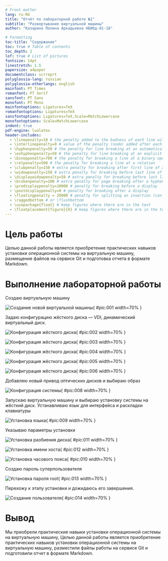 ```yaml
---
# Front matter
lang: ru-RU
title: "Отчёт по лабораторной работе №1"
subtitle: "Развертывание виртуальной машины"
author: "Казарина Полина Аркадьевна НБИбд-01-18"

# Formatting
toc-title: "Содержание"
toc: true # Table of contents
toc_depth: 2
lof: true # List of pictures
fontsize: 14pt
linestretch: 1.5
papersize: a4paper
documentclass: scrreprt
polyglossia-lang: russian
polyglossia-otherlangs: english
mainfont: PT Times
romanfont: PT Serif
sansfont: PT Sans
monofont: PT Mono
mainfontoptions: Ligatures=TeX
romanfontoptions: Ligatures=TeX
sansfontoptions: Ligatures=TeX,Scale=MatchLowercase
monofontoptions: Scale=MatchLowercase
indent: true
pdf-engine: lualatex
header-includes:
  - \linepenalty=10 # the penalty added to the badness of each line within a paragraph (no associated penalty node) Increasing the value makes tex try to have fewer lines in the paragraph.
  - \interlinepenalty=0 # value of the penalty (node) added after each line of a paragraph.
  - \hyphenpenalty=50 # the penalty for line breaking at an automatically inserted hyphen
  - \exhyphenpenalty=50 # the penalty for line breaking at an explicit hyphen
  - \binoppenalty=700 # the penalty for breaking a line at a binary operator
  - \relpenalty=500 # the penalty for breaking a line at a relation
  - \clubpenalty=150 # extra penalty for breaking after first line of a paragraph
  - \widowpenalty=150 # extra penalty for breaking before last line of a paragraph
  - \displaywidowpenalty=50 # extra penalty for breaking before last line before a display math
  - \brokenpenalty=100 # extra penalty for page breaking after a hyphenated line
  - \predisplaypenalty=10000 # penalty for breaking before a display
  - \postdisplaypenalty=0 # penalty for breaking after a display
  - \floatingpenalty = 20000 # penalty for splitting an insertion (can only be split footnote in standard LaTeX)
  - \raggedbottom # or \flushbottom
  - \usepackage{float} # keep figures where there are in the text
  - \floatplacement{figure}{H} # keep figures where there are in the text
---
```


# Цель работы

Целью данной работы является приобретение практических навыков установки операционной системы на виртуальную машину, размещение файлов на сервисе Git и подготовка отчета в формате Markdown.

# Выполнение лабораторной работы

Создаю виртуальную машину

![Создание новой виртуальной машины](image/1.png){ #pic:001 width=70% }

Задаю конфигурацию жёсткого диска — VDI, динамический виртуальный диск.

![Конфигурация жёсткого диска](image/2.png){ #pic:002 width=70% }

![Конфигурация жёсткого диска](image/3.png){ #pic:003 width=70% }

![Конфигурация жёсткого диска](image/4.png){ #pic:004 width=70% }

![Конфигурация жёсткого диска](image/5.png){ #pic:005 width=70% }

![Конфигурация жёсткого диска](image/6.png){ #pic:006 width=70% }

Добавляю новый привод оптических дисков и выбираю образ 

![Конфигурация системы](image/8.png){ #pic:008 width=70% }

Запускаю виртуальную машину и выбираю установку системы на жёсткий диск.
Устанавливаю язык для интерфейса и раскладки клавиатуры

![Установка языка](image/9.png){ #pic:009 width=70% }

Указываю параметры установки

![Установка разбиения диска](image/11.png){ #pic:011 width=70% }

![Установка имени хоста](image/12.png){ #pic:012 width=70% }

![Установка часового пояса](image/10.png){ #pic:010 width=70% }

Создаю пароль суперпользователя

![Установка пароля root](image/13.png){ #pic:013 width=70% }
 
Перехожу к этапу установки и дожидаюсь его завершения.

![Создание пользователя](image/14.png){ #pic:014 width=70% }

# Вывод

Мы приобрели практические навыки установки операционной системы на виртуальную машину, Целью данной работы является приобретение практических навыков установки операционной системы на виртуальную машину, разместили файлы работы на сервисе Git и подготовили отчет в формате Markdown.